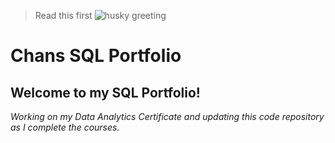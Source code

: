 > Read this first
![husky greeting](https://images.pexels.com/photos/14935860/pexels-photo-14935860.jpeg?auto=compress&cs=tinysrgb&w=1260&h=750&dpr=2)
# Chans SQL Portfolio
## Welcome to my SQL Portfolio!
*Working on my Data Analytics Certificate and updating this code repository as I complete the courses.*

